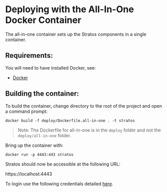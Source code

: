 # Deploying with the All-In-One Docker Container

The all-in-one container sets up the Stratos components in a single container.

## Requirements:

You will need to have installed Docker, see:

* [Docker](https://docs.docker.com/engine/installation/)

## Building the container:

To build the container, change directory to the root of the project and open a command prompt:

```
docker build -f deploy/Dockerfile.all-in-one . -t stratos
```

> Note: The Dockerfile for all-in-one is in the `deploy` folder and not the `deploy/all-in-one` folder.

Bring up the container with:

```
docker run -p 4443:443 stratos
```

Stratos should now be accessible at the following URL:

https://localhost:4443

To login use the following credentials detailed [here](../../docs/access.md).

